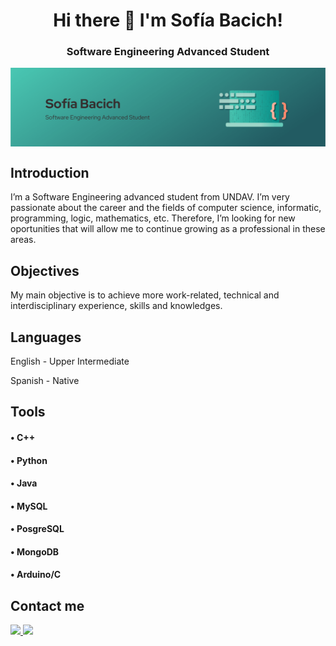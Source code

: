 <h1 align="center">Hi there 👋 I'm Sofía Bacich! </h1>

<h3 align="center">
  Software Engineering Advanced Student
</h3>

<img align="center" src="post.png">

## Introduction

I’m a Software Engineering advanced student from UNDAV. I’m very passionate about the career and the fields of computer science, informatic, programming, logic, mathematics, etc. Therefore, I’m looking for new oportunities that will allow me to continue growing as a professional in these areas. 

## Objectives

My main objective is to achieve more work-related, technical and interdisciplinary experience, skills and knowledges.

## Languages
<p> English - Upper Intermediate </p>
<p> Spanish - Native </p>

## Tools
  <h4>• C++ </h4>
  <h4>• Python </h4>
  <h4>• Java </h4>
  <h4>• MySQL </h4>
  <h4>• PosgreSQL </h4>
  <h4>• MongoDB </h4>
  <h4>• Arduino/C </h4>

## Contact me
  
<a href="https://www.linkedin.com/in/sofiabacich/" target="_blank">
<img src=https://img.shields.io/badge/linkedin-%2300acee.svg?color=0077b5&style=for-the-badge&logo=linkedin&logoColor=white%20alt=linkedin%20style=%22margin-bottom:%205px%22 />

<a href="mailto:sbacich4366@gmail.com" target="_blank">
<img src=https://img.shields.io/badge/gmail-%2300acee.svg?color=FFEFEE&style=for-the-badge&logo=gmail&logoColor=white%20alt=linkedin%20style=%22margin-bottom:%205px%22 />


